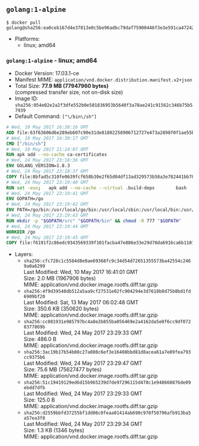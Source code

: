 ## `golang:1-alpine`

```console
$ docker pull golang@sha256:ea0ceb167d4e37813e0c5be96adbc79daf75900446f3e3e591ca472423365a28
```

-	Platforms:
	-	linux; amd64

### `golang:1-alpine` - linux; amd64

-	Docker Version: 17.03.1-ce
-	Manifest MIME: `application/vnd.docker.distribution.manifest.v2+json`
-	Total Size: **77.9 MB (77947960 bytes)**  
	(compressed transfer size, not on-disk size)
-	Image ID: `sha256:054e02e2a2f3dfe552b0e501836953b5640f3a78ae241c91562c346b75b57939`
-	Default Command: `["\/bin\/sh"]`

```dockerfile
# Wed, 10 May 2017 16:38:16 GMT
ADD file:63f63606d6e289eb607c90e31de81802258906712727e473a2898f0f1ae55bb5 in / 
# Wed, 10 May 2017 16:38:17 GMT
CMD ["/bin/sh"]
# Wed, 10 May 2017 21:24:07 GMT
RUN apk add --no-cache ca-certificates
# Wed, 24 May 2017 23:18:36 GMT
ENV GOLANG_VERSION=1.8.3
# Wed, 24 May 2017 23:18:37 GMT
COPY file:8bfad5c310fe0639fcf658b30e2f65d04df13ad329573b58a3e782441bb7839c in /go-alpine-patches/ 
# Wed, 24 May 2017 23:19:40 GMT
RUN set -eux; 	apk add --no-cache --virtual .build-deps 		bash 		gcc 		musl-dev 		openssl 		go 	; 	export 		GOROOT_BOOTSTRAP="$(go env GOROOT)" 		GOOS="$(go env GOOS)" 		GOARCH="$(go env GOARCH)" 		GO386="$(go env GO386)" 		GOARM="$(go env GOARM)" 		GOHOSTOS="$(go env GOHOSTOS)" 		GOHOSTARCH="$(go env GOHOSTARCH)" 	; 		wget -O go.tgz "https://golang.org/dl/go$GOLANG_VERSION.src.tar.gz"; 	echo '5f5dea2447e7dcfdc50fa6b94c512e58bfba5673c039259fd843f68829d99fa6 *go.tgz' | sha256sum -c -; 	tar -C /usr/local -xzf go.tgz; 	rm go.tgz; 		cd /usr/local/go/src; 	for p in /go-alpine-patches/*.patch; do 		[ -f "$p" ] || continue; 		patch -p2 -i "$p"; 	done; 	./make.bash; 		rm -rf /go-alpine-patches; 	apk del .build-deps; 		export PATH="/usr/local/go/bin:$PATH"; 	go version
# Wed, 24 May 2017 23:19:41 GMT
ENV GOPATH=/go
# Wed, 24 May 2017 23:19:42 GMT
ENV PATH=/go/bin:/usr/local/go/bin:/usr/local/sbin:/usr/local/bin:/usr/sbin:/usr/bin:/sbin:/bin
# Wed, 24 May 2017 23:19:43 GMT
RUN mkdir -p "$GOPATH/src" "$GOPATH/bin" && chmod -R 777 "$GOPATH"
# Wed, 24 May 2017 23:19:44 GMT
WORKDIR /go
# Wed, 24 May 2017 23:19:45 GMT
COPY file:f6191f2c86edc9343569339f101facba47e886e33e29d70da6916ca6b1101a53 in /usr/local/bin/ 
```

-	Layers:
	-	`sha256:cfc728c1c5584d8e0ae69368fc9c34d54d72651355573ba42554c2469a0a6299`  
		Last Modified: Wed, 10 May 2017 16:41:01 GMT  
		Size: 2.0 MB (1967906 bytes)  
		MIME: application/vnd.docker.image.rootfs.diff.tar.gzip
	-	`sha256:4f9d39540db512a5aa9cf27531e02fc904294e3d7618b8d75b8bd1fd6909bf20`  
		Last Modified: Sat, 13 May 2017 06:02:48 GMT  
		Size: 350.6 KB (350620 bytes)  
		MIME: application/vnd.docker.image.rootfs.diff.tar.gzip
	-	`sha256:cc081931e985797bc4a8e2b855ba056469e2a4162da5e0f6cc9df0728377869b`  
		Last Modified: Wed, 24 May 2017 23:29:33 GMT  
		Size: 486.0 B  
		MIME: application/vnd.docker.image.rootfs.diff.tar.gzip
	-	`sha256:3ac19b17b54b08c27a080c6ef3e16408bbd81d8acea61a7e09fea793cc9375b6`  
		Last Modified: Wed, 24 May 2017 23:29:47 GMT  
		Size: 75.6 MB (75627477 bytes)  
		MIME: application/vnd.docker.image.rootfs.diff.tar.gzip
	-	`sha256:51c19419129ed6d15b965239d7de97296115d478c1e948660876de09ebdd7dfb`  
		Last Modified: Wed, 24 May 2017 23:29:33 GMT  
		Size: 125.0 B  
		MIME: application/vnd.docker.image.rootfs.diff.tar.gzip
	-	`sha256:d2559bbfd37255bf1dd06c0feaa01414ab690c978f50796afb913ba5a57ea3f8`  
		Last Modified: Wed, 24 May 2017 23:29:34 GMT  
		Size: 1.3 KB (1346 bytes)  
		MIME: application/vnd.docker.image.rootfs.diff.tar.gzip
